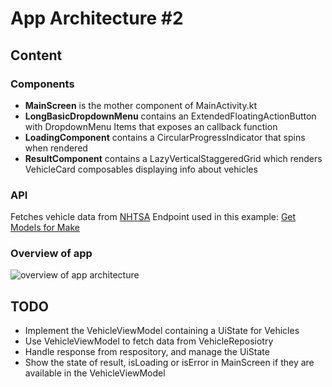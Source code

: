 # App Architecture #2

## Content

### Components
- **MainScreen** is the mother component of MainActivity.kt
- **LongBasicDropdownMenu** contains an ExtendedFloatingActionButton with DropdownMenu Items that exposes an callback function
- **LoadingComponent** contains a CircularProgressIndicator that spins when rendered 
- **ResultComponent** contains a LazyVerticalStaggeredGrid which renders VehicleCard composables displaying info about vehicles

### API
Fetches vehicle data from [NHTSA](https://vpic.nhtsa.dot.gov/api/)
Endpoint used in this example: [Get Models for Make](https://vpic.nhtsa.dot.gov/api/vehicles/getmodelsformake/honda?format=json)

### Overview of app
![overview of app architecture](https://github.com/user-attachments/assets/e7c00bbe-94cf-4301-a007-1efef08ffa31)


## TODO
- Implement the VehicleViewModel containing a UiState for Vehicles
- Use VehicleViewModel to fetch data from VehicleReposiotry
- Handle response from respository, and manage the UiState
- Show the state of result, isLoading or isError in MainScreen if they are available in the VehicleViewModel
